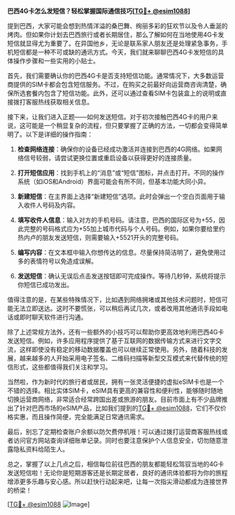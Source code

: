 **巴西4G卡怎么发短信？轻松掌握国际通信技巧[[TG💪+ @esim1088](https://t.me/s/esim1088)]**

提到巴西，大家可能会想到热情洋溢的桑巴舞、绚丽多彩的狂欢节以及令人垂涎的烤肉。但如果你计划去巴西旅行或者长期居住，那么了解如何在当地使用4G卡发短信就显得尤为重要了。在异国他乡，无论是联系家人朋友还是处理紧急事务，手机短信都是一种不可或缺的通讯方式。今天，我们就来聊聊巴西4G卡发短信的具体操作步骤和一些实用的小贴士。

首先，我们需要确认你的巴西4G卡是否支持短信功能。通常情况下，大多数运营商提供的SIM卡都会包含短信服务。不过，在购买之前最好向运营商咨询清楚，确保所选套餐内包含了短信功能。此外，还可以通过查看SIM卡包装盒上的说明或直接拨打客服热线获取相关信息。

接下来，让我们进入正题——如何发送短信。对于初次接触巴西4G卡的用户来说，这可能是一个稍显复杂的流程，但只要掌握了正确的方法，一切都会变得简单明了。以下是详细的操作指南：

1. **检查网络连接**：确保你的设备已经成功激活并连接到巴西的4G网络。如果网络信号较弱，请尝试更换位置或重启设备以获得更好的连接质量。

2. **打开短信应用**：找到手机上的“消息”或“短信”图标，并点击打开。不同的操作系统（如iOS和Android）界面可能会有所不同，但基本功能大同小异。

3. **新建短信**：在主界面上选择“新建短信”选项。此时会弹出一个空白页面用于输入收件人号码及内容。

4. **填写收件人信息**：输入对方的手机号码。请注意，巴西的国际区号为+55，因此完整的号码格式应为+55加上城市代码与个人号码。例如，如果你要给里约热内卢的朋友发送短信，则需要输入+5521开头的完整号码。

5. **编写内容**：在文本框中输入你想传达的信息。尽量保持简洁明了，避免使用过多的表情符号以免造成误解。

6. **发送短信**：确认无误后点击发送按钮即可完成操作。等待几秒钟，系统将提示你短信已成功发出。

值得注意的是，在某些特殊情况下，比如遇到网络拥堵或其他技术问题时，短信可能无法立即送达。这时不要慌张，可以稍后再试几次，或者改用其他通讯手段如电话或即时聊天软件进行沟通。

除了上述常规方法外，还有一些额外的小技巧可以帮助你更高效地利用巴西4G卡发送短信。例如，许多应用程序提供了基于互联网的数据传输方式来进行文字交流，这样即使没有稳定的移动数据覆盖也可以继续正常使用。另外，随着科技的发展，越来越多的人开始采用电子签名、二维码扫描等新型交互模式来代替传统的短信形式，这些都值得我们关注和学习。

当然啦，作为新时代的旅行者或居民，拥有一张灵活便捷的虚拟eSIM卡也是一个不错的选择。相比实体SIM卡，eSIM具有更高的兼容性和便利性，能够随时随地切换运营商网络，非常适合经常跨国出差或旅游的朋友。目前市面上有不少品牌推出了针对巴西市场的eSIM产品，比如我们提到的[TG💪+ @esim1088](https://t.me/s/esim1088)，它们不仅价格实惠，而且操作简便，完全能满足日常通讯需求。

最后，别忘了定期检查账户余额以防欠费停机哦！可以通过拨打运营商客服热线或者访问官方网站查询详细账单记录。同时也要注意保护个人信息安全，切勿随意泄露隐私资料给陌生人。

总之，掌握了以上几点之后，相信每位前往巴西的朋友都能轻松驾驭当地的4G卡发送短信啦！无论你是短期游客还是长期定居者，良好的通讯体验都将为你的旅程增添更多乐趣与安心感。所以赶快行动起来吧，让每一次指尖滑动都成为连接世界的桥梁！

[[TG💪+ @esim1088](https://t.me/s/esim1088) ![Image](https://i.postimg.cc/4NQfJmqS/Snipaste-2025-05-13-00-14-12.png)]